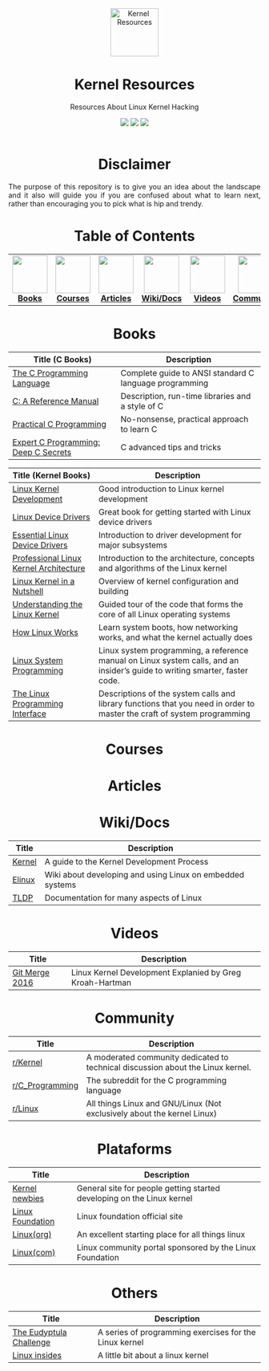 <div align="center">
    <a href="https://github.com/ezvrtgs/resources">
    <img src="https://uxwing.com/wp-content/themes/uxwing/download/10-brands-and-social-media/linux.png" alt="Kernel Resources" width="96" height="96">
    </a>
    <h1>Kernel Resources</h1>
    <p>Resources About Linux Kernel Hacking</p>
    <img src="https://img.shields.io/badge/NULL-NULL-000000?style=for-the-badge&logo=&logoColor=white"/>
    <img src="https://img.shields.io/badge/Resources-2022-000000?style=for-the-badge&logo=&logoColor=white"/> 
    <img src="https://img.shields.io/badge/NULL-NULL-000000?style=for-the-badge&logo=&logoColor=white"/>  
    <br><br>
    </p>
</div>
<div align="center">
        <h1>Disclaimer</h1>
</div>
<p align="justify">The purpose of this repository is to give you an idea about the landscape and it also will guide you if you are confused about what to learn next, rather than encouraging you to pick what is hip and trendy.</p>
    
<div align="center">    
    <h1>Table of Contents</h1>
<table>
  <tr>
      <td align="center"><a href="https://github.com/ezvrtgs/resources#books"><img src="https://cdn2.iconfinder.com/data/icons/education-378/96/Book-512.png" width="70px;" height="75px;" alt=""><br><b>Books</b></a></td>
      <td align="center"><a href="https://github.com/ezvrtgs/resources#courses"><img src="https://image.flaticon.com/icons/png/512/42/42972.png" width="70px;" height="75px;" alt=""><br><b>Courses</b></a></td>
      <td align="center"><a href="https://github.com/ezvrtgs/resources#articles"><img src="https://upload.wikimedia.org/wikipedia/commons/thumb/a/a3/OOjs_UI_icon_articles-ltr.svg/1024px-OOjs_UI_icon_articles-ltr.svg.png" width="70px;" height="75px;" alt=""><br><b>Articles</b></a></td>
            <td align="center"><a href="https://github.com/ezvrtgs/resources#wikidocs"><img src="https://cdn-icons-png.flaticon.com/512/2991/2991106.png" width="70px;" height="75px;" alt=""><br><b>Wiki/Docs</b></a></td>
      <td align="center"><a href="https://github.com/ezvrtgs/resources#wikidocs"><img src="https://cdn-icons-png.flaticon.com/512/152/152810.png" width="70px;" height="75px;" alt=""><br><b>Videos</b></a></td>
      <td align="center"><a href="https://github.com/ezvrtgs/resources#community"><img src="https://cdn-icons-png.flaticon.com/512/1384/1384019.png" width="70px;" height="75px;" alt=""><br><b>Community</b></a></td>
      <td align="center"><a href="https://github.com/ezvrtgs/resources#plataforms"><img src="https://encrypted-tbn0.gstatic.com/images?q=tbn:ANd9GcQqgVvmCmKP-iLNIBdSKqa_w50er81_DrqL9l1H2z7uZ-YOuHK2oWmzt6Zxun_qTyWOVg4&usqp=CAU" width="70px;" height="75px;" alt=""><br><b>Platforms</b></a></td>
      <td align="center"><a href="https://github.com/ezvrtgs/resources#others"><img src="https://uxwing.com/wp-content/themes/uxwing/download/31-location-travel-map/flag.png" width="70px;" height="75px;" alt=""><br><b>Others</b></a></td>
  </tr>
</div>
</table>

<div align="center">
        <h1>Books</h1>
</div>

| Title (C Books)               | Description                                                        |
| -------------------------------------------------------------------------------------------------------- | ------------------------------------------------------------------ |
| [The C Programming Language](https://www.amazon.com/-/es/Brian-W-Kernighan/dp/0131103628)  | Complete guide to ANSI standard C language programming |
| [C: A Reference Manual](https://www.amazon.com/-/es/Samuel-Harbison/dp/013089592X)    | Description, run-time libraries and a style of C        |
| [Practical C Programming](https://www.amazon.com/-/es/Steve-Oualline/dp/1565923065) | No-nonsense, practical approach to learn C       |
| [Expert C Programming: Deep C Secrets ](https://www.amazon.com/-/es/Peter-van-Linden/dp/0131774298)  | C advanced tips and tricks |

| Title (Kernel Books)               | Description                                                        |
| -------------------------------------------------------------------------------------------------------- | ------------------------------------------------------------------ |
| [Linux Kernel Development](https://www.amazon.com/Linux-Kernel-Development-Robert-Love/dp/0672329468)  | Good introduction to Linux kernel development                   |
| [Linux Device Drivers](https://www.amazon.com/-/es/Jonathan-Corbet/dp/0596005903)    | Great book for getting started with Linux device drivers        |
| [Essential Linux Device Drivers](https://www.amazon.com/Essential-Device-Drivers-Sreekrishnan-Venkateswaran/dp/0132396556) | Introduction to driver development for major subsystems         |
| [Professional Linux Kernel Architecture ](https://www.amazon.com/-/es/Wolfgang-Mauerer/dp/0470343435)  | Introduction to the architecture, concepts and algorithms of the Linux kernel |
| [Linux Kernel in a Nutshell](https://www.amazon.com/Linux-Kernel-Nutshell-Desktop-Reference/dp/0596100795) | Overview of kernel configuration and building    |
| [Understanding the Linux Kernel](https://www.amazon.com/-/es/Daniel-P-Bovet/dp/8184040830)  | Guided tour of the code that forms the core of all Linux operating systems |
| [How Linux Works](https://www.amazon.com/-/es/Brian-Ward/dp/1593275676)  | Learn system boots, how networking works, and what the kernel actually does |
| [Linux System Programming](https://www.amazon.com/-/es/Robert-Love/dp/1449339530)  |  Linux system programming, a reference manual on Linux system calls, and an insider’s guide to writing smarter, faster code. |
| [The Linux Programming Interface](https://www.amazon.com/-/es/Michael-Kerrisk/dp/1593272200)  |  Descriptions of the system calls and library functions that you need in order to master the craft of system programming |

<div align="center">
        <h1>Courses</h1>
</div>
<div align="center">
        <h1>Articles</h1>
</div>
<div align="center">
        <h1>Wiki/Docs</h1>
</div>

| Title                               | Description                                                        |
| -------------------------------------------------------------------------------------------------------- | ------------------------------------------------------------------ |
| [Kernel](https://www.kernel.org/doc/html/latest/process/development-process.html)  | A guide to the Kernel Development Process           |
| [Elinux](https://elinux.org/Main_Page)    | Wiki about developing and using Linux on embedded systems   |
| [TLDP](https://tldp.org/) | Documentation for many aspects of Linux |

<div align="center">
        <h1>Videos</h1>
</div>

| Title                               | Description                                                        |
| -------------------------------------------------------------------------------------------------------- | ------------------------------------------------------------------ |
| [Git Merge 2016](https://www.youtube.com/watch?v=vyenmLqJQjs)  | Linux Kernel Development Explanied by Greg Kroah-Hartman |


<div align="center">
        <h1>Community</h1>
</div>

| Title                               | Description                                                        |
| -------------------------------------------------------------------------------------------------------- | ------------------------------------------------------------------ |
| [r/Kernel](https://www.reddit.com/r/kernel/)  | A moderated community dedicated to technical discussion about the Linux kernel.  |
| [r/C_Programming](https://www.reddit.com/r/C_Programming/)    | The subreddit for the C programming language   |
| [r/Linux](https://www.reddit.com/r/linux/)  | All things Linux and GNU/Linux (Not exclusively about the kernel Linux)  |

<div align="center">
        <h1>Plataforms</h1>
</div>

| Title                               | Description                                                        |
| -------------------------------------------------------------------------------------------------------- | ------------------------------------------------------------------ |
| [Kernel newbies](https://kernelnewbies.org/)           | General site for people getting started developing on the Linux kernel |
| [Linux Foundation ](https://www.linuxfoundation.org/)  | Linux foundation official site                                         |
| [Linux(org)](https://www.linux.org/)                   |  An excellent starting place for all things linux                      | 
| [Linux(com)](https://www.linux.com/)                   |  Linux community portal sponsored by the Linux Foundation              |

<div align="center">
        <h1>Others</h1>
</div>

| Title                               | Description                                                        |
| -------------------------------------------------------------------------------------------------------- | ------------------------------------------------------------------ |
| [The Eudyptula Challenge](http://eudyptula-challenge.org/)        | A series of programming exercises for the Linux kernel |
| [Linux insides](https://0xax.gitbooks.io/linux-insides/content/)  |  A little bit about a linux kernel               |

